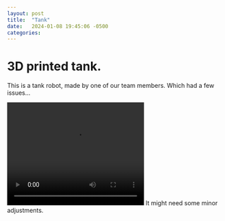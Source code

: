 ```yaml
---
layout: post
title:  "Tank"
date:   2024-01-08 19:45:06 -0500
categories: 
---
```

# 3D printed tank.

This is a tank robot, made by one of our team members. Which had a few issues...


<video src="/assets/videos/Robotwithoutwheel.mov" width="320" height="240" controls></video>
It might need some minor adjustments.